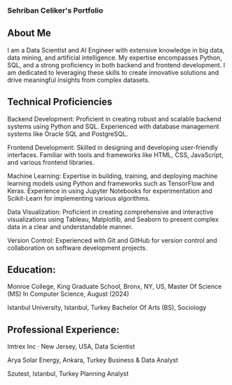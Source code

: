 ### Sehriban Celiker's Portfolio

## About Me

I am a Data Scientist and AI Engineer with extensive knowledge in big data, data mining, and artificial intelligence. My expertise encompasses Python, SQL, and a strong proficiency in both backend and frontend development. I am dedicated to leveraging these skills to create innovative solutions and drive meaningful insights from complex datasets.

## Technical Proficiencies ##

Backend Development: Proficient in creating robust and scalable backend systems using Python and SQL. Experienced with database management systems like Oracle SQL and PostgreSQL.

Frontend Development: Skilled in designing and developing user-friendly interfaces. Familiar with tools and frameworks like HTML, CSS, JavaScript, and various frontend libraries.

Machine Learning: Expertise in building, training, and deploying machine learning models using Python and frameworks such as TensorFlow and Keras. Experience in using Jupyter Notebooks for experimentation and Scikit-Learn for implementing various algorithms.

Data Visualization: Proficient in creating comprehensive and interactive visualizations using Tableau, Matplotlib, and Seaborn to present complex data in a clear and understandable manner.

Version Control: Experienced with Git and GitHub for version control and collaboration on software development projects.

## Education:

Monroe College, King Graduate School, Bronx, NY, US, Master Of Science (MS) In Computer Science, August (2024)

Istanbul University, Istanbul, Turkey Bachelor Of Arts (BS), Sociology

## Professional Experience:

Imtrex Inc · New Jersey, USA,  Data Scientist 

Arya Solar Energy, Ankara, Turkey Business & Data Analyst

Szutest, Istanbul, Turkey Planning Analyst



